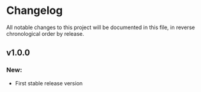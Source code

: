 # Changelog

All notable changes to this project will be documented in this file,
in reverse chronological order by release.

## v1.0.0

### New:
* First stable release version
